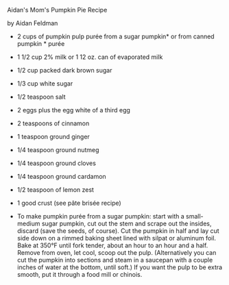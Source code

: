 Aidan's Mom's Pumpkin Pie Recipe

by Aidan Feldman

* 2 cups of pumpkin pulp purée from a sugar pumpkin* or from canned pumpkin * purée
* 1 1/2 cup 2% milk or 1 12 oz. can of evaporated milk
* 1/2 cup packed dark brown sugar
* 1/3 cup white sugar
* 1/2 teaspoon salt
* 2 eggs plus the egg white of a third egg
* 2 teaspoons of cinnamon
* 1 teaspoon ground ginger
* 1/4 teaspoon ground nutmeg
* 1/4 teaspoon ground cloves
* 1/4 teaspoon ground cardamon
* 1/2 teaspoon of lemon zest
* 1 good crust (see pâte brisée recipe)

* To make pumpkin purée from a sugar pumpkin: start with a small-medium sugar pumpkin, cut out the stem and scrape out the insides, discard (save the seeds, of course). Cut the pumpkin in half and lay cut side down on a rimmed baking sheet lined with silpat or aluminum foil. Bake at 350°F until fork tender, about an hour to an hour and a half. Remove from oven, let cool, scoop out the pulp. (Alternatively you can cut the pumpkin into sections and steam in a saucepan with a couple inches of water at the bottom, until soft.) If you want the pulp to be extra smooth, put it through a food mill or chinois.

